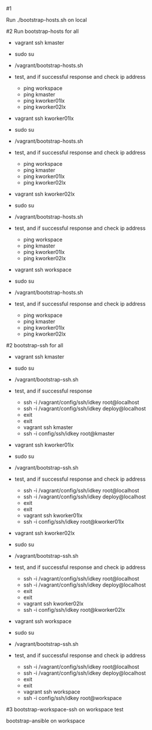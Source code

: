 
#1

Run ./bootstrap-hosts.sh on local

#2
Run bootstrap-hosts for all

- vagrant ssh kmaster
- sudo su
- /vagrant/bootstrap-hosts.sh
- test, and if successful response and check ip address
	- ping workspace
	- ping kmaster
	- ping kworker01lx
	- ping kworker02lx

- vagrant ssh kworker01lx
- sudo su
- /vagrant/bootstrap-hosts.sh
- test, and if successful response and check ip address
	- ping workspace
	- ping kmaster
	- ping kworker01lx
	- ping kworker02lx

- vagrant ssh kworker02lx
- sudo su
- /vagrant/bootstrap-hosts.sh
- test, and if successful response and check ip address
	- ping workspace
	- ping kmaster
	- ping kworker01lx
	- ping kworker02lx	

- vagrant ssh workspace
- sudo su
- /vagrant/bootstrap-hosts.sh
- test, and if successful response and check ip address
	- ping workspace
	- ping kmaster
	- ping kworker01lx
	- ping kworker02lx	

#2
bootstrap-ssh for all

- vagrant ssh kmaster
- sudo su
- /vagrant/bootstrap-ssh.sh
- test, and if successful response
	- ssh -i /vagrant/config/ssh/idkey root@localhost
	- ssh -i /vagrant/config/ssh/idkey deploy@localhost
	- exit
	- exit
	- vagrant ssh kmaster
	- ssh -i config/ssh/idkey root@kmaster


- vagrant ssh kworker01lx
- sudo su
- /vagrant/bootstrap-ssh.sh
- test, and if successful response and check ip address
	- ssh -i /vagrant/config/ssh/idkey root@localhost
	- ssh -i /vagrant/config/ssh/idkey deploy@localhost
	- exit
	- exit
	- vagrant ssh kworker01lx
	- ssh -i config/ssh/idkey root@kworker01lx

- vagrant ssh kworker02lx
- sudo su
- /vagrant/bootstrap-ssh.sh
- test, and if successful response and check ip address
	- ssh -i /vagrant/config/ssh/idkey root@localhost
	- ssh -i /vagrant/config/ssh/idkey deploy@localhost
	- exit
	- exit
	- vagrant ssh kworker02lx
	- ssh -i config/ssh/idkey root@kworker02lx

- vagrant ssh workspace
- sudo su
- /vagrant/bootstrap-ssh.sh
- test, and if successful response and check ip address
	- ssh -i /vagrant/config/ssh/idkey root@localhost
	- ssh -i /vagrant/config/ssh/idkey deploy@localhost
	- exit
	- exit
	- vagrant ssh workspace
	- ssh -i config/ssh/idkey root@workspace

#3
bootstrap-workspace-ssh on workspace
test

bootstrap-ansible on workspace

